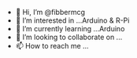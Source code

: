 - 👋 Hi, I’m @fibbermcg
- 👀 I’m interested in ...Arduino & R-Pi
- 🌱 I’m currently learning ...Arduino
- 💞️ I’m looking to collaborate on ...
- 📫 How to reach me ...

<!---
fibbermcg/fibbermcg is a ✨ special ✨ repository because its `README.md` (this file) appears on your GitHub profile.
You can click the Preview link to take a look at your changes.
--->
